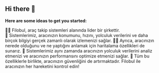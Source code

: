 ## Hi there 👋



**Here are some ideas to get you started:**

🙋‍♀️ Filobul, araç takip sistemleri alanında lider bir şirkettir.<br/>
🌈 Sistemlerimiz, aracınızın konumunu, hızını, yolculuk verilerini ve daha birçok bilgiyi gerçek zamanlı olarak izlemenizi sağlar.
👩‍💻 Ayrıca, aracınızın nerede olduğunu ve ne yaptığını anlamak için haritalama özellikleri de sunarız. 
🍿 Sistemlerimiz aynı zamanda aracınızın yolculuk verilerini analiz etmenizi ve aracınızın performansını optimize etmenizi sağlar. 
🧙 Tüm bu özelliklerle birlikte, aracınızın güvenliğini de artırmaktadır. Filobul ile aracınızın her hareketini kontrol edin!
